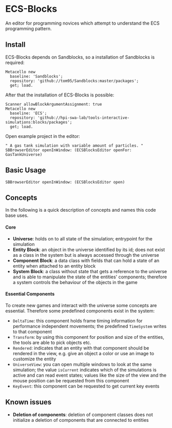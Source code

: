 # ECS-Blocks

An editor for programming novices which attempt to understand the ECS programming pattern.

## Install

ECS-Blocks depends on Sandblocks, so a installation of Sandblocks is required:
```smalltalk
Metacello new
  baseline: 'Sandblocks';
  repository: 'github://tom95/Sandblocks:master/packages';
  get; load.
```

After that the installation of ECS-Blocks is possible:
```smalltalk
Scanner allowBlockArgumentAssignment: true
Metacello new
  baseline: 'ECS';
  repository: 'github://hpi-swa-lab/tools-interactive-simulations:blocks/packages';
  get; load.
```

Open example project in the editor:
```smalltalk
" A gas tank simulation with variable amount of particles. "
SBBrowserEditor openInWindow: (ECSBlocksEditor openFor: GasTankUniverse)
```

## Basic Usage

```smalltalk
SBBrowserEditor openInWindow: (ECSBlocksEditor open)
```

## Concepts

In the following is a quick description of concepts and names this code base uses.

#### Core
* **Universe**: holds on to all state of the simulation; entrypoint for the simulation
* **Entity Block**: an object in the universe identified by its id; does not exist as a class in the system but is always accessed through the universe
* **Component Block**: a data class with fields that can hold a state of an entity when attached to an entity block
* **System Block**: a class without state that gets a reference to the universe and is able to manipulate the state of the entities' components; therefore a system controls the behaviour of the objects in the game


#### Essential Components
To create new games and interact with the universe some concepts are essential. Therefore some predefined components exist in the system:
* `DeltaTime`: this component holds frame timing information for performance independent movements; the predefined `TimeSystem` writes to that component
* `Transform`: by using this component for position and size of the entities, the tools are able to pick objects etc.
* `Rendered`: indicates that an entity with that component should be rendered in the view, e.g. give an object a color or use an image to customize the entity
* `UniverseView`: you can open multiple windows to look at the same simulation; the value `isCurrent` indicates which of the simulations is active and can read event states; values like the size of the view and the mouse position can be requested from this component
* `KeyEvent`: this component can be requested to get current key events

## Known issues
* **Deletion of components**: deletion of component classes does not initialize a deletion of components that are connected to entities
